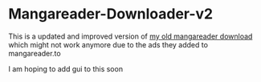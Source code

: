 # Mangareader-Downloader-v2

This is a updated and improved version of [my old mangareader download](https://github.com/1s0n/Mangareader.to-downloader) which might not work anymore due to the ads they added to mangareader.to

I am hoping to add gui to this soon
